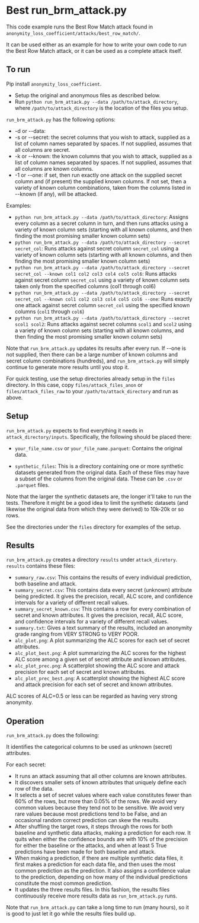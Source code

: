 # Best run_brm_attack.py

This code example runs the Best Row Match attack found in `anonymity_loss_coefficient/attacks/best_row_match/`.

It can be used either as an example for how to write your own code to run the Best Row Match attack, or it can be used as a complete attack itself.

## To run

Pip install `anonymity_loss_coefficient`.

* Setup the original and anonymous files as described below.
* Run `python run_brm_attack.py --data /path/to/attack_directory`, where `/path/to/attack_directory` is the location of the files you setup.

`run_brm_attack.py` has the following options:
* -d or --data: <path to attack directory>
* -s or --secret: the secret columns that you wish to attack, supplied as a list of column names separated by spaces. If not supplied, assumes that all columns are secret.
* -k or --known: the known columns that you wish to attack, supplied as a list of column names separated by spaces. If not supplied, assumes that all columns are known columns.
* -1 or --one: if set, then run exactly one attack on the supplied secret column and (if present) the supplied known columns. If not set, then a variety of known column combinations, taken from the columns listed in --known (if any), will be attacked.

Examples:
* `python run_brm_attack.py --data /path/to/attack_directory`: Assigns every column as a secret column in turn, and then runs attacks using a variety of known column sets (starting with all known columns, and then finding the most promising smaller known column sets)
* `python run_brm_attack.py --data /path/to/attack_directory --secret secret_col`: Runs attacks against secret column `secret_col` using a variety of known column sets (starting with all known columns, and then finding the most promising smaller known column sets)
* `python run_brm_attack.py --data /path/to/attack_directory --secret secret_col --known col1 col2 col3 col4 col5 col6`: Runs attacks against secret column `secret_col` using a variety of known column sets taken only from the specified columns (col1 through col6)
* `python run_brm_attack.py --data /path/to/attack_directory --secret secret_col --known col1 col2 col3 col4 col5 col6 --one`: Runs exactly one attack against secret column `secret_col` using the specified known columns (`col1` through `col6`)
* `python run_brm_attack.py --data /path/to/attack_directory --secret scol1 scol2`: Runs attacks against secret columns `scol1` and `scol2` using a variety of known column sets (starting with all known columns, and then finding the most promising smaller known column sets)


Note that `run_brm_attack.py` updates its results after every run. If --one is not supplied, then there can be a large number of known columns and secret column combinations (hundreds), and `run_brm_attack.py` will simply continue to generate more results until you stop it.

For quick testing, use the setup directories already setup in the `files` directory. In this case, copy `files/attack_files_anon` or `files/attack_files_raw` to your `/path/to/attack_directory` and run as above.

## Setup

`run_brm_attack.py` expects to find everything it needs in `attack_directory/inputs`. Specifically, the following should be placed there:

* `your_file_name.csv` or `your_file_name.parquet`: Contains the original data.

* `synthetic_files`: This is a directory containing one or more synthetic datasets generated from the original data. Each of these files may have a subset of the columns from the original data. These can be `.csv` or `.parquet` files.

Note that the larger the synthetic datasets are, the longer it'll take to run the tests. Therefore it might be a good idea to limit the synthetic datasets (and likewise the original data from which they were derived) to 10k-20k or so rows.

See the directories under the `files` directory for examples of the setup.


## Results

`run_brm_attack.py` creates a directory `results` under `attack_diretory`. `results` contains these files:

* `summary_raw.csv`: This contains the results of every individual prediction, both baseline and attack.
* `summary_secret.csv`: This contains data every secret (unknown) attribute being predicted. It gives the precision, recall, ALC score, and confidence intervals for a variety of different recall values.
* `summary_secret_known.csv`: This contains a row for every combination of secret and known attributes. It gives the precision, recall, ALC score, and confidence intervals for a variety of different recall values.
* `summary.txt`: Gives a text summary of the results, included an anonymity grade ranging from VERY STRONG to VERY POOR.
* `alc_plot.png`: A plot summarizing the ALC scores for each set of secret attributes.
* `alc_plot_best.png`: A plot summarizing the ALC scores for the highest ALC score among a given set of secret attribute and known attributes.
* `alc_plot_prec.png`: A scatterplot showing the ALC score and attack precision for each set of secret and known attributes.
* `alc_plot_prec_best.png`: A scatterplot showing the highest ALC score and attack precision for each set of secret and known attributes.

ALC scores of ALC=0.5 or less can be regarded as having very strong anonymity.


## Operation

`run_brm_attack.py` does the following:

It identifies the categorical columns to be used as unknown (secret) attributes.

For each secret:

* It runs an attack assuming that all other columns are known attributes.
* It discovers smaller sets of known attributes that uniquely define each row of the data.
* It selects a set of secret values where each value constitutes fewer than 60% of the rows, but more than 0.05% of the rows. We avoid very common values because they tend not to be sensitive. We avoid very rare values because most predictions tend to be False, and an occasional random correct prediction can skew the results.
* After shuffling the target rows, it steps through the rows for both baseline and synthetic data attacks, making a prediction for each row. It quits when either the confidence bounds are with 10% of the precision for either the baseline or the attacks, and when at least 5 True predictions have been made for both baseline and attack.
* When making a prediction, if there are multiple synthetic data files, it first makes a prediction for each data file, and then uses the most common prediction as the prediction. It also assigns a confidence value to the prediction, depending on how many of the individual predictions constitute the most common prediction.
* It updates the three results files. In this fashion, the results files continuously receive more results data as `run_brm_attack.py` runs.

Note that `run_brm_attack.py` can take a long time to run (many hours), so it is good to just let it go while the results files build up.